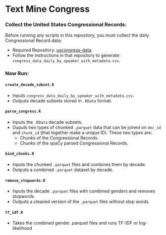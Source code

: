 # Text Mine Congress

### Collect the United States Congressional Records: 
Before running any scripts in this repository, you must collect the daily Congressional Record data:
- Required Repository: [uscongress-data](https://github.com/stephbuon/uscongress-data).
- Follow the instructions in that repository to generate: `congress_data_daily_by_speaker_with_metadata.csv`.

### Now Run: 

#### `create_decade_subset.R`
- Inputs `congress_data_daily_by_speaker_with_metadata.csv`.
- Outputs decade subsets stored in `.RData` format.

#### `parse_congress.R`
- Inputs the `.RData` decade subsets. 
- Ouputs two types of chunked `.parquet` data that can be joined on `doc_id` and `chunk_id` (that together make a unique ID). These two types are:
    - Chunks of the Congressional Records. 
    - Chunks of the spaCy parsed Congressional Records.

#### `bind_chunks.R`
- Inputs the chunked `.parquet` files and combines them by decade. 
- Outputs a combined `.parquet` dataset by decade.

#### `remove_stopwords.R`
- Inputs the decade `.parquet` files with combined genders and removes stopwords 
- Outputs a cleaned version of the `.parquet` files without stop words. 

#### `tf_idf.R`
- Takes the combined gender .parquet files and runs TF-IDF or log-likelihood

